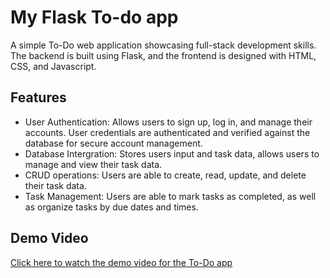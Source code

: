 # My Flask To-do app

A simple To-Do web application showcasing full-stack development skills. The backend is built using Flask, and the frontend is designed with HTML, CSS, and Javascript. 

## Features
- User Authentication: Allows users to sign up, log in, and manage their accounts. User credentials are authenticated and verified against the database for secure account management. 
- Database Intergration: Stores users input and task data, allows users to manage and view their task data.
- CRUD operations: Users are able to create, read, update, and delete their task data.
- Task Management: Users are able to mark tasks as completed, as well as organize tasks by due dates and times. 

## Demo Video
[Click here to watch the demo video for the To-Do app](https://drive.google.com/file/d/17k3_JhXAY3nFflf1R4lvKKo76m6IaeSX/view?usp=sharing)